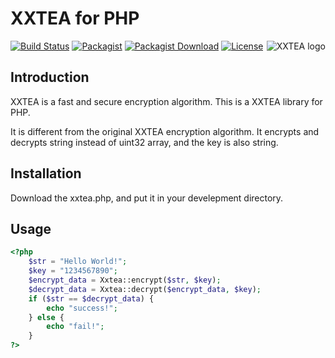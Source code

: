 # XXTEA for PHP

<a href="https://github.com/xxtea/">
    <img src="https://avatars1.githubusercontent.com/u/6683159?v=3&s=86" alt="XXTEA logo" title="XXTEA" align="right" />
</a>

[![Build Status](https://travis-ci.org/xxtea/xxtea-php.svg?branch=master)](https://travis-ci.org/xxtea/xxtea-php)
[![Packagist](https://img.shields.io/packagist/v/xxtea/xxtea.svg)](https://packagist.org/packages/xxtea/xxtea)
[![Packagist Download](https://img.shields.io/packagist/dm/xxtea/xxtea.svg)](https://packagist.org/packages/xxtea/xxtea)
[![License](https://img.shields.io/packagist/l/xxtea/xxtea.svg)](https://packagist.org/packages/xxtea/xxtea)

## Introduction

XXTEA is a fast and secure encryption algorithm. This is a XXTEA library for PHP.

It is different from the original XXTEA encryption algorithm. It encrypts and decrypts string instead of uint32 array, and the key is also string.

## Installation

Download the xxtea.php, and put it in your develepment directory.

## Usage

```php
<?php
    $str = "Hello World!";
    $key = "1234567890";
    $encrypt_data = Xxtea::encrypt($str, $key);
    $decrypt_data = Xxtea::decrypt($encrypt_data, $key);
    if ($str == $decrypt_data) {
        echo "success!";
    } else {
        echo "fail!";
    }
?>
```
